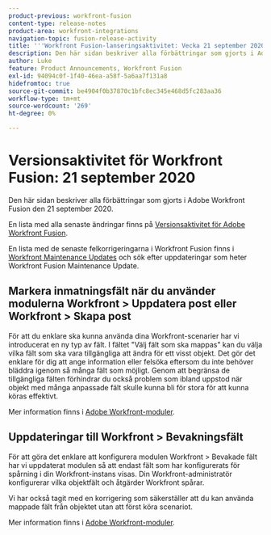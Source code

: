 ```yaml
---
product-previous: workfront-fusion
content-type: release-notes
product-area: workfront-integrations
navigation-topic: fusion-release-activity
title: '''Workfront Fusion-lanseringsaktivitet: Vecka 21 september 2020"'
description: Den här sidan beskriver alla förbättringar som gjorts i Adobe Workfront Fusion den 21 september 2020.
author: Luke
feature: Product Announcements, Workfront Fusion
exl-id: 94094c0f-1f40-46ea-a58f-5a6aa7f131a8
hidefromtoc: true
source-git-commit: be4904f0b37870c1bfc8ec345e468d5fc283aa36
workflow-type: tm+mt
source-wordcount: '269'
ht-degree: 0%

---
```


# Versionsaktivitet för Workfront Fusion: 21 september 2020

Den här sidan beskriver alla förbättringar som gjorts i Adobe Workfront Fusion den 21 september 2020.

En lista med alla senaste ändringar finns på [Versionsaktivitet för Adobe Workfront Fusion](../../../../../product-announcements/product-releases/fusion-release-activity/fusion-release-activity.md).

En lista med de senaste felkorrigeringarna i Workfront Fusion finns i [Workfront Maintenance Updates](https://one.workfront.com/s/article/Workfront-Maintenance-Updates-1882317350) och sök efter uppdateringar som heter Workfront Fusion Maintenance Update.

## Markera inmatningsfält när du använder modulerna Workfront > Uppdatera post eller Workfront > Skapa post

För att du enklare ska kunna använda dina Workfront-scenarier har vi introducerat en ny typ av fält. I fältet &quot;Välj fält som ska mappas&quot; kan du välja vilka fält som ska vara tillgängliga att ändra för ett visst objekt. Det gör det enklare för dig att ange information eller felsöka eftersom du inte behöver bläddra igenom så många fält som möjligt. Genom att begränsa de tillgängliga fälten förhindrar du också problem som ibland uppstod när objekt med många anpassade fält skulle kunna bli för stora för att kunna köras effektivt.

Mer information finns i [Adobe Workfront-moduler](../../../../../workfront-fusion/apps-and-their-modules/workfront-modules.md).

## Uppdateringar till Workfront > Bevakningsfält

För att göra det enklare att konfigurera modulen Workfront > Bevakade fält har vi uppdaterat modulen så att endast fält som har konfigurerats för spårning i din Workfront-instans visas. Din Workfront-administratör konfigurerar vilka objektfält och åtgärder Workfront spårar.

Vi har också tagit med en korrigering som säkerställer att du kan använda mappade fält från objektet utan att först köra scenariot.

Mer information finns i [Adobe Workfront-moduler](../../../../../workfront-fusion/apps-and-their-modules/workfront-modules.md).
